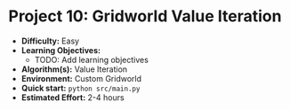 # Project 10: Gridworld Value Iteration

*   **Difficulty:** Easy
*   **Learning Objectives:**
    *   TODO: Add learning objectives
*   **Algorithm(s):** Value Iteration
*   **Environment:** Custom Gridworld
*   **Quick start:** `python src/main.py`
*   **Estimated Effort:** 2-4 hours
